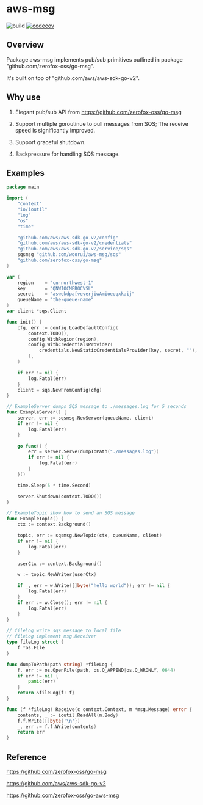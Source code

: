 # aws-msg

![build](https://github.com/woorui/aws-msg/actions/workflows/go.yml/badge.svg)
[![codecov](https://codecov.io/gh/woorui/aws-msg/branch/main/graph/badge.svg?token=Y0030WHH14)](https://codecov.io/gh/woorui/aws-msg)

## Overview

Package aws-msg implements pub/sub primitives outlined in package "github.com/zerofox-oss/go-msg".

It's built on top of "github.com/aws/aws-sdk-go-v2".

## Why use

1. Elegant pub/sub API from https://github.com/zerofox-oss/go-msg

2. Support multiple goroutinue to pull messages from SQS; The receive speed is significantly improved.

3. Support graceful shutdown.

4. Backpressure for handling SQS message.
## Examples

```go
package main

import (
	"context"
	"io/ioutil"
	"log"
	"os"
	"time"

	"github.com/aws/aws-sdk-go-v2/config"
	"github.com/aws/aws-sdk-go-v2/credentials"
	"github.com/aws/aws-sdk-go-v2/service/sqs"
	sqsmsg "github.com/woorui/aws-msg/sqs"
	"github.com/zerofox-oss/go-msg"
)

var (
	region    = "cn-northwest-1"
	key       = "QNWIOCMEROCVSL"
	secret    = "aswekdpa[veverjiwAmioeoqxkaij"
	queueName = "the-queue-name"
)
var client *sqs.Client

func init() {
	cfg, err := config.LoadDefaultConfig(
		context.TODO(),
		config.WithRegion(region),
		config.WithCredentialsProvider(
			credentials.NewStaticCredentialsProvider(key, secret, ""),
		),
	)

	if err != nil {
		log.Fatal(err)
	}
	client = sqs.NewFromConfig(cfg)
}

// ExampleServer dumps SQS message to ./messages.log for 5 seconds
func ExampleServer() {
	server, err := sqsmsg.NewServer(queueName, client)
	if err != nil {
		log.Fatal(err)
	}

	go func() {
		err = server.Serve(dumpToPath("./messages.log"))
		if err != nil {
			log.Fatal(err)
		}
	}()

	time.Sleep(5 * time.Second)

	server.Shutdown(context.TODO())
}

// ExampleTopic show how to send an SQS message
func ExampleTopic() {
	ctx := context.Background()

	topic, err := sqsmsg.NewTopic(ctx, queueName, client)
	if err != nil {
		log.Fatal(err)
	}

	userCtx := context.Background()

	w := topic.NewWriter(userCtx)

	if _, err = w.Write([]byte("hello world")); err != nil {
		log.Fatal(err)
	}
	if err := w.Close(); err != nil {
		log.Fatal(err)
	}
}

// fileLog write sqs message to local file
// fileLog implement msg.Receiver
type fileLog struct {
	f *os.File
}

func dumpToPath(path string) *fileLog {
	f, err := os.OpenFile(path, os.O_APPEND|os.O_WRONLY, 0644)
	if err != nil {
		panic(err)
	}
	return &fileLog{f: f}
}

func (f *fileLog) Receive(c context.Context, m *msg.Message) error {
	contents, _ := ioutil.ReadAll(m.Body)
	f.f.Write([]byte{'\n'})
	_, err := f.f.Write(contents)
	return err
}

```

## Reference

https://github.com/zerofox-oss/go-msg

https://github.com/aws/aws-sdk-go-v2

https://github.com/zerofox-oss/go-aws-msg
